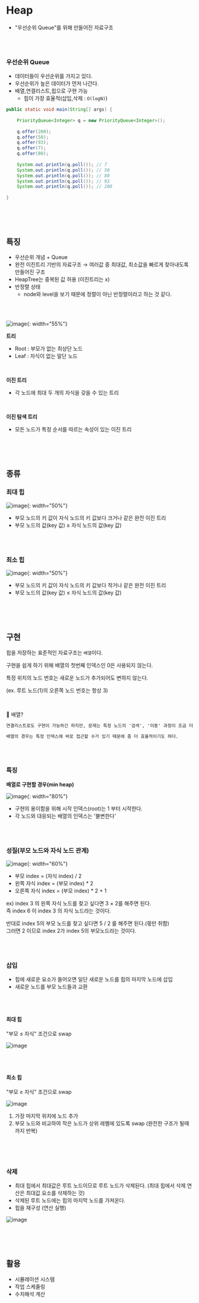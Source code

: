 # Heap
- "우선순위 Queue"를 위해 만들어진 자료구조

<br><br>

### 우선순위 Queue
- 데이터들이 우선순위를 가지고 있다.
- 우선순위가 높은 데이터가 먼저 나간다.
- 배열,연결리스트,힙으로 구현 가능
  - 힙이 가장 효율적(삽입,삭제 : `O(logN)`)


```java
public static void main(String[] args) {
        
    PriorityQueue<Integer> q = new PriorityQueue<Integer>();
        
    q.offer(200);
    q.offer(50);
    q.offer(93);
    q.offer(7);
    q.offer(80);
        
    System.out.println(q.poll()); // 7
    System.out.println(q.poll()); // 50
    System.out.println(q.poll()); // 80
    System.out.println(q.poll()); // 93
    System.out.println(q.poll()); // 200
 
}
```

<br><br><br>

## 특징
- 우선순위 개념 + Queue
- 완전 이진트리 기반의 자료구조 → 여러값 중 최대값, 최소값을 빠르게 찾아내도록 만들어진 구조
- HeapTree는 중복된 값 허용 (이진트리는 x)
- 반정렬 상태
  - node와 level을 보기 때문에 정렬이 아닌 반정렬이라고 하는 것 같다.

<br><br>

![image](https://user-images.githubusercontent.com/74857364/199307141-54f2513a-2b79-4457-8af2-25835675787a.png){: width="55%"}

**트리**      
- Root : 부모가 없는 최상단 노드
- Leaf : 자식이 없는 말단 노드

<br>

**이진 트리**           
- 각 노드에 최대 두 개의 자식을 갖을 수 있는 트리

<br>

**이진 탐색 트리**          
- 모든 노드가 특정 순서를 따르는 속성이 있는 이진 트리


<br><br><br>

## 종류

### 최대 힙
![image](https://user-images.githubusercontent.com/74857364/199305420-db72a1f2-aaf6-4387-9887-bd70371868bf.png){: width="50%"}

- 부모 노드의 키 값이 자식 노드의 키 값보다 크거나 같은 완전 이진 트리
- 부모 노드의 값(key 값) ≥ 자식 노드의 값(key 값)

<br><br>

### 최소 힙
![image](https://user-images.githubusercontent.com/74857364/199305440-621cc6c5-a06b-4b8c-bf3d-65a111b8a210.png){: width="50%"}

- 부모 노드의 키 값이 자식 노드의 키 값보다 작거나 같은 완전 이진 트리
- 부모 노드의 값(key 값) ≤ 자식 노드의 값(key 값)

<br><br><br>

## 구현
힙을 저장하는 표준적인 자료구조는 `배열`이다.

구현을 쉽게 하기 위해 배열의 첫번째 인덱스인 0은 사용되지 않는다.

특정 위치의 노드 번호는 새로운 노드가 추가되어도 변하지 않는다.

(ex. 루트 노드(1)의 오른쪽 노드 번호는 항상 3)

<br>

💬 배열?
```xml
연결리스트로도 구현이 가능하긴 하지만, 문제는 특정 노드의 '검색', '이동' 과정이 조금 더 번거롭기 때문이다.

배열의 경우는 특정 인덱스에 바로 접근할 수가 있기 때문에 좀 더 효율적이기도 하다.
```

<br><br>

### 특징
**배열로 구현할 경우(min heap)**

![image](https://user-images.githubusercontent.com/74857364/199315441-1e187fba-eb30-4051-ba0f-a3b8e46f998d.png){: width="80%"}


- 구현의 용이함을 위해 시작 인덱스(root)는 1 부터 시작한다.
- 각 노드와 대응되는 배열의 인덱스는 '불변한다'

<br><br>

### 성질(부모 노드와 자식 노드 관계)

![image](https://user-images.githubusercontent.com/74857364/199307635-24ad8095-4328-44f7-a3d2-e97d75c28770.png){: width="60%"}

- 부모 index = (자식 index) / 2
- 왼쪽 자식 index = (부모 index) * 2
- 오른쪽 자식 index = (부모 index) * 2 + 1

ex) index 3 의 왼쪽 자식 노드를 찾고 싶다면 3 × 2를 해주면 된다.         
즉 index 6 이 index 3 의 자식 노드라는 것이다.

반대로 index 5의 부모 노드를 찾고 싶다면 5 / 2 를 해주면 된다.(몫만 취함)            
그러면 2 이므로 index 2가 index 5의 부모노드라는 것이다.

<br><br>

### 삽입
- 힙에 새로운 요소가 들어오면 일단 새로운 노드를 힙의 마지막 노드에 삽입
- 새로운 노드를 부모 노드들과 교환

<br><br>

#### 최대 힙
"부모 ≤ 자식" 조건으로 swap

![image](https://user-images.githubusercontent.com/74857364/199306522-a45cca73-05c6-4a43-91b0-d7125ee755b5.png)


<br><br>

#### 최소 힙
"부모 ≥ 자식" 조건으로 swap

![image](https://user-images.githubusercontent.com/74857364/199306869-b3bf81a3-2d2f-4f61-a3c0-aab45876103b.png)

1. 가장 마지막 위치에 노드 추가             
2. 부모 노드와 비교하여 작은 노드가 상위 레벨에 있도록 swap (완전한 구조가 될때까지 반복)

<br><br><br>

### 삭제
- 최대 힙에서 최대값은 루트 노드이므로 루트 노드가 삭제된다. (최대 힙에서 삭제 연산은 최대값 요소를 삭제하는 것)
- 삭제된 루트 노드에는 힙의 마지막 노드를 가져온다.
- 힙을 재구성 (연산 실행)

![image](https://user-images.githubusercontent.com/74857364/199306906-f32f84a1-60bb-4254-b33e-0f81ffc4399d.png)


<br><br><br>


## 활용
- 시뮬레이션 시스템
- 작업 스케줄링
- 수치해석 계산
